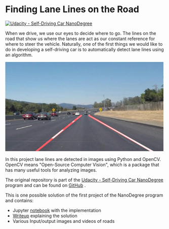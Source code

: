 # **Finding Lane Lines on the Road** 

[![Udacity - Self-Driving Car NanoDegree](https://s3.amazonaws.com/udacity-sdc/github/shield-carnd.svg)](http://www.udacity.com/drive)

When we drive, we use our eyes to decide where to go. The lines on the road that show us where the lanes are act as our constant reference for where to steer the vehicle. Naturally, one of the first things we would like to do in developing a self-driving car is to automatically detect lane lines using an algorithm.

<img src="test_images_output/solidWhiteCurve.jpg" alt="Example output" width="500" />

In this project lane lines are detected in images using Python and OpenCV. OpenCV means "Open-Source Computer Vision", which is a package that has many useful tools for analyzing images.

The original repository is part of the [Udacity - Self-Driving Car NanoDegree](http://www.udacity.com/drive) program and can be found on [GitHub](https://github.com/udacity/CarND-LaneLines-P1) .

This is one possible solution of the first project of the NanoDegree program and contains:
- Jupyter [notebook](P1.ipynb) with the implementation
- [Writeup](Writeup.md) explaining the solution
- Various Input/output images and videos of roads

